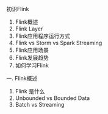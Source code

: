 初识Flink

1. Flink概述 
2. Flink Layer 
3. Flink应用程序运行方式 
4. Flink vs Storm vs Spark Streaming
5. Flink应用场景
6. Flink发展趋势
7. 如何学习Flink






一. Flink概述 
  1. Flink 是什么
  2. Unbounded vs Bounded Data
  3. Batch vs Streaming


